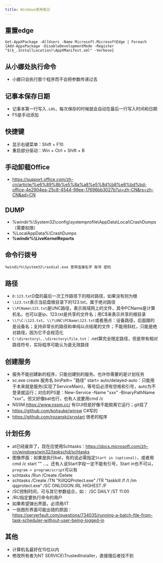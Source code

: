 ```yaml
---
title: Windows使用笔记
---
```


重置edge
--------

```
Get-AppXPackage -AllUsers -Name Microsoft.MicrosoftEdge | Foreach {Add-AppxPackage -DisableDevelopmentMode -Register "$($_.InstallLocation)\AppXManifest.xml" -Verbose}
```

从小娜处执行命令
----------------

* 小娜只会执行那个程序而不会把参数传递过去

记事本保存日期
--------------

* 记事本第一行写入`.LOG`，每次保存的时候就会自动在最后一行写入时间和日期
* F5是手动添加

快捷键
------

* 显示右键菜单：Shift + F10
* 重启部分驱动：Win + Ctrl + Shift + B

手动卸载Office
--------------

* https://support.office.com/zh-cn/article/%e6%89%8b%e5%8a%a8%e5%8d%b8%e8%bd%bd-office-4e2904ea-25c8-4544-99ee-17696bb3027b?ui=zh-CN&rs=zh-CN&ad=CN

DUMP
----

* %windir%\\System32\\config\\systemprofile\\AppData\\Local\\CrashDumps（需要权限）
* %LocalAppData%\\CrashDumps
* **%windir%\\LiveKernelReports**

命令行拨号
----------

```
%windir%\System32\rasdial.exe 宽带连接名字 账号 密码
```

路径
----

* `D:123.txt`D盘的最后一次工作路径下的相对路径，如果没有则为根
* `\123.txt`表示当前盘根目录下的123.txt，属于绝对路径
* `\\PCName\123.txt`是UNC路径，表示局域网上的文件，其中PCName是计算机名，也可以是ip，123.txt是共享的文件名；用C$来表示共享的根目录
* `\\?\C:\123.txt`、​`\\?\UNC\PCName\123.txt`或者用点：设备路径，后面跟的是设备名；支持非常长的路径和单纯以点结尾的文件；不能用斜杠，只能是绝对路径，因为它不会规范化
* `C:\directory\..\directory\file.txt`：.net算完全限定路径，但是带有相对路径符号，实际程序可能认为是无效路径​

创建服务
--------

* 服务不能创建新的程序，只能创建别的服务。也许你需要的是计划任务
* sc.exe create 服务名 binPath= "路径" start= auto/delayed-auto：只能用于本来就是服务(实现了ServiceMain)，等号后必须有空格和引号，auto为不登录就运行；对应的PS是：New-Service -Name "xxx" -BinaryPathName "xxx"。但又好像bat也行，也有人说要用cmd /c
* NSSM:https://www.nssm.cc/ 有GUI但是好像不能脱离它运行；git挂了
* https://github.com/kohsuke/winsw C#写的
* https://github.com/rozanski/srvstart 很老的程序

计划任务
--------

* at已经废弃了，现在应使用Schtasks：https://docs.microsoft.com/zh-cn/windows/win32/taskschd/schtasks
* 图像界面：如果是执行bat，有的说必需指定`Start in (optional)`，或者用cmd /c start "" ...。还有人说Start字段一定不能有引号，Start in也不可以，`program > program/script`可以有
* schtasks /Run /Create /Delete
* schtasks /Create /TN "KillQQProtect.exe" /TR "taskkill /f /t /im qqprotect.exe" /SC ONLOGON /RL HIGHEST /F
* /SC控制时间，可与其它参数组合，如： /SC DAILY /ST 11:00
* /RU指定要执行命令的用户
* 如果希望弹出界面，必须用/IT
* 一些图形界面可能出错的原因：https://serverfault.com/questions/734035/running-a-batch-file-from-task-scheduler-without-user-being-logged-in

其他
----

* 计算机名最好在15位以内
* 修改所有者为NT SERVICE\\TrustedInstaller，直接搜后者找不到


